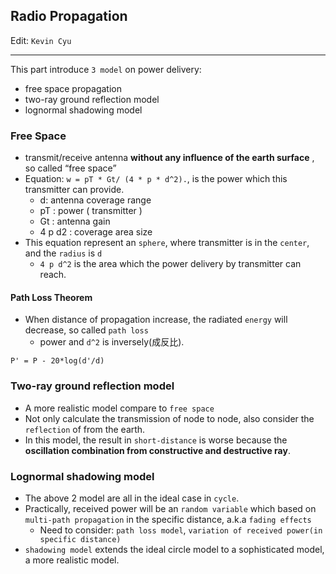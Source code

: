 ## Radio Propagation

Edit: `Kevin Cyu`

---

This part introduce `3 model` on power delivery: 

* free space propagation
* two-ray ground reflection model
* lognormal shadowing model

### Free Space

* transmit/receive antenna **without any influence of the earth surface** , so called “free space”
* Equation: `w = pT * Gt/ (4 * p * d^2).`, is the power which this transmitter can provide.
    * d: antenna coverage range
    * pT : power ( transmitter )
    * Gt : antenna gain
    * 4 p d2 : coverage area size
* This equation represent an `sphere`, where transmitter is in the `center`, and the `radius` is `d`
    * `4 p d^2` is the area which the power delivery by transmitter can reach.

#### Path Loss Theorem

* When distance of propagation increase, the radiated `energy` will decrease, so called `path loss`
    * power and `d^2` is inversely(成反比).

```
P' = P - 20*log(d'/d)
```

### Two-ray ground reflection model

* A more realistic model compare to `free space`
* Not only calculate the transmission of node to node, also consider the `reflection` of from the earth.
* In this model, the result in `short-distance` is worse because the **oscillation combination from constructive and destructive ray**.

### Lognormal shadowing model

* The above 2 model are all in the ideal case in `cycle`.
* Practically, received power will be an `random variable` which based on `multi-path propagation` in the specific distance, a.k.a `fading effects`
    * Need to consider: `path loss model`, `variation of received power(in specific distance)`
* `shadowing model` extends the ideal circle model to a sophisticated model, a more realistic model.